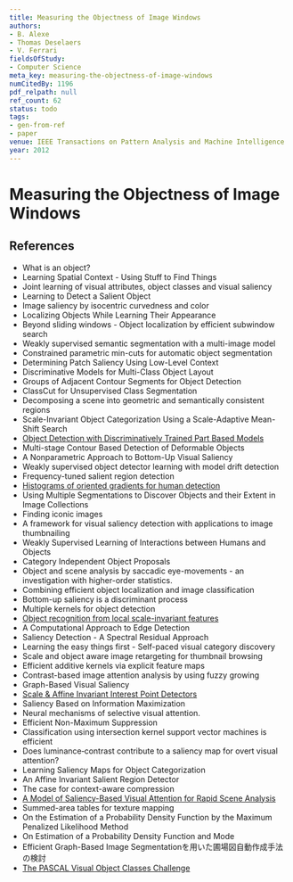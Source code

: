 ```yaml
---
title: Measuring the Objectness of Image Windows
authors:
- B. Alexe
- Thomas Deselaers
- V. Ferrari
fieldsOfStudy:
- Computer Science
meta_key: measuring-the-objectness-of-image-windows
numCitedBy: 1196
pdf_relpath: null
ref_count: 62
status: todo
tags:
- gen-from-ref
- paper
venue: IEEE Transactions on Pattern Analysis and Machine Intelligence
year: 2012
---
```


# Measuring the Objectness of Image Windows

## References

- What is an object?
- Learning Spatial Context - Using Stuff to Find Things
- Joint learning of visual attributes, object classes and visual saliency
- Learning to Detect a Salient Object
- Image saliency by isocentric curvedness and color
- Localizing Objects While Learning Their Appearance
- Beyond sliding windows - Object localization by efficient subwindow search
- Weakly supervised semantic segmentation with a multi-image model
- Constrained parametric min-cuts for automatic object segmentation
- Determining Patch Saliency Using Low-Level Context
- Discriminative Models for Multi-Class Object Layout
- Groups of Adjacent Contour Segments for Object Detection
- ClassCut for Unsupervised Class Segmentation
- Decomposing a scene into geometric and semantically consistent regions
- Scale-Invariant Object Categorization Using a Scale-Adaptive Mean-Shift Search
- [Object Detection with Discriminatively Trained Part Based Models](./object-detection-with-discriminatively-trained-part-based-models.md)
- Multi-stage Contour Based Detection of Deformable Objects
- A Nonparametric Approach to Bottom-Up Visual Saliency
- Weakly supervised object detector learning with model drift detection
- Frequency-tuned salient region detection
- [Histograms of oriented gradients for human detection](./histograms-of-oriented-gradients-for-human-detection.md)
- Using Multiple Segmentations to Discover Objects and their Extent in Image Collections
- Finding iconic images
- A framework for visual saliency detection with applications to image thumbnailing
- Weakly Supervised Learning of Interactions between Humans and Objects
- Category Independent Object Proposals
- Object and scene analysis by saccadic eye-movements - an investigation with higher-order statistics.
- Combining efficient object localization and image classification
- Bottom-up saliency is a discriminant process
- Multiple kernels for object detection
- [Object recognition from local scale-invariant features](./object-recognition-from-local-scale-invariant-features.md)
- A Computational Approach to Edge Detection
- Saliency Detection - A Spectral Residual Approach
- Learning the easy things first - Self-paced visual category discovery
- Scale and object aware image retargeting for thumbnail browsing
- Efficient additive kernels via explicit feature maps
- Contrast-based image attention analysis by using fuzzy growing
- Graph-Based Visual Saliency
- [Scale & Affine Invariant Interest Point Detectors](./scale-affine-invariant-interest-point-detectors.md)
- Saliency Based on Information Maximization
- Neural mechanisms of selective visual attention.
- Efficient Non-Maximum Suppression
- Classification using intersection kernel support vector machines is efficient
- Does luminance‐contrast contribute to a saliency map for overt visual attention?
- Learning Saliency Maps for Object Categorization
- An Affine Invariant Salient Region Detector
- The case for context-aware compression
- [A Model of Saliency-Based Visual Attention for Rapid Scene Analysis](./a-model-of-saliency-based-visual-attention-for-rapid-scene-analysis.md)
- Summed-area tables for texture mapping
- On the Estimation of a Probability Density Function by the Maximum Penalized Likelihood Method
- On Estimation of a Probability Density Function and Mode
- Efficient Graph-Based Image Segmentationを用いた圃場図自動作成手法の検討
- [The PASCAL Visual Object Classes Challenge](./the-pascal-visual-object-classes-challenge.md)
